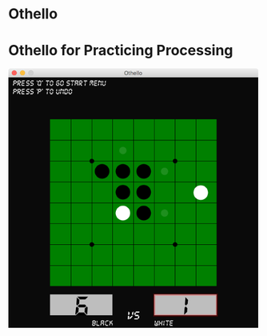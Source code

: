 # Othello
<h1>Othello for Practicing Processing</h1>
<img src="https://github.com/nshhhin/Images/blob/master/othello.png" width = "500px" height = "auto">
